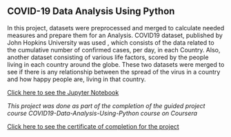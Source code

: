 ## COVID-19 Data Analysis Using Python
In this project, datasets were preprocessed and merged to calculate needed measures and prepare them for an Analysis. COVID19 dataset, published by John Hopkins University was used , which consists of the data related to the cumulative number of confirmed cases, per day, in each Country. Also, another dataset consisting of various life factors, scored by the people living in each country around the globe.
These two datasets were merged to see if there is any relationship between the spread of the virus in a country and how happy people are, living in that country.


[Click here to see the Jupyter Notebook](https://github.com/saifali-patel/DataScience/blob/main/COVID19-Data-Analysis-Using-Python/covid19%20data%20analysis%20notebook.ipynb)

*This project was done as part of the completion of the guided project course COVID19-Data-Analysis-Using-Python course on Coursera*

[Click here to see the certificate of completion for the project](http://coursera.org/verify/DA3W7EP2FCPW)


